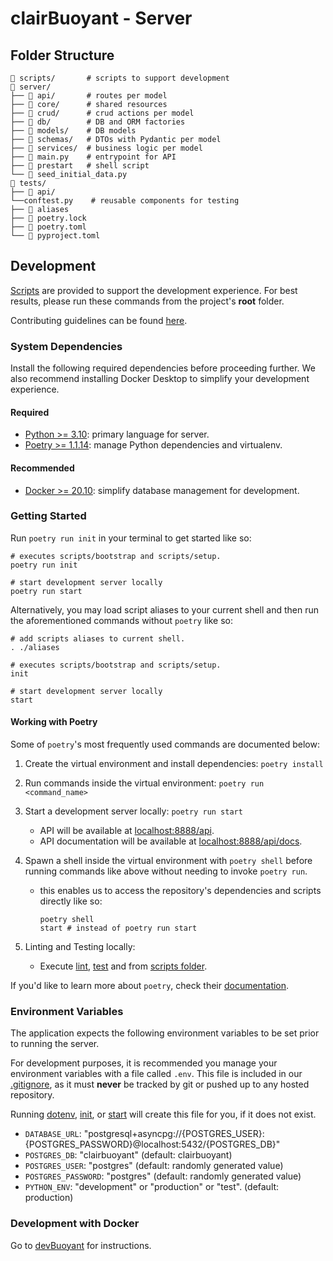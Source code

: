 # clairBuoyant - Server

## Folder Structure

```shell
📂 scripts/       # scripts to support development
📂 server/
├── 📂 api/       # routes per model
├── 📂 core/      # shared resources
├── 📂 crud/      # crud actions per model
├── 📂 db/        # DB and ORM factories
├── 📂 models/    # DB models
├── 📂 schemas/   # DTOs with Pydantic per model
├── 📂 services/  # business logic per model
├── 📄 main.py    # entrypoint for API
├── 📄 prestart   # shell script
└── 📄 seed_initial_data.py
📂 tests/
├── 📂 api/
└──conftest.py    # reusable components for testing
├── 📄 aliases
├── 📄 poetry.lock
├── 📄 poetry.toml
└── 📄 pyproject.toml
```

## Development

[Scripts](../scripts/README.md) are provided to support the development experience. For best results, please run these commands from the project's **root** folder.

Contributing guidelines can be found [here](./CONTRIBUTING.md).

### System Dependencies

Install the following required dependencies before proceeding further. We also recommend installing Docker Desktop to simplify your development experience.

#### Required

- [Python >= 3.10](https://www.python.org/downloads/release/python-3106): primary language for server.
- [Poetry >= 1.1.14](https://github.com/python-poetry/poetry): manage Python dependencies and virtualenv.

#### Recommended

- [Docker >= 20.10](https://docs.docker.com/get-docker): simplify database management for development.

### Getting Started

Run `poetry run init` in your terminal to get started like so:

```shell
# executes scripts/bootstrap and scripts/setup.
poetry run init

# start development server locally
poetry run start
```

Alternatively, you may load script aliases to your current shell and then run the aforementioned commands without `poetry` like so:

```shell
# add scripts aliases to current shell.
. ./aliases

# executes scripts/bootstrap and scripts/setup.
init

# start development server locally
start
```

#### Working with Poetry

Some of `poetry`'s most frequently used commands are documented below:

1. Create the virtual environment and install dependencies: `poetry install`

2. Run commands inside the virtual environment: `poetry run <command_name>`

3. Start a development server locally: `poetry run start`

   - API will be available at [localhost:8888/api](http://localhost:8888/api).
   - API documentation will be available at [localhost:8888/api/docs](http://localhost:8888/api/docs).

4. Spawn a shell inside the virtual environment with `poetry shell` before running commands like above without needing to invoke `poetry run`.

   - this enables us to access the repository's dependencies and scripts directly like so:

     ```shell
     poetry shell
     start # instead of poetry run start
     ```

5. Linting and Testing locally:
   - Execute [lint](../scripts/lint), [test](../scripts/test) and from [scripts folder](../scripts/README.md).

If you'd like to learn more about `poetry`, check their [documentation](https://python-poetry.org/docs/).

### Environment Variables

The application expects the following environment variables to be set prior to running the server.

For development purposes, it is recommended you manage your environment variables with a file called `.env`. This file is included in our [.gitignore](../.gitignore#L10), as it must **never** be tracked by git or pushed up to any hosted repository.

Running [dotenv](../scripts/dotenv), [init](../scripts/init), or [start](../scripts/start) will create this file for you, if it does not exist.

- `DATABASE_URL`: "postgresql+asyncpg://{POSTGRES_USER}:{POSTGRES_PASSWORD}@localhost:5432/{POSTGRES_DB}"
- `POSTGRES_DB`: "clairbuoyant" (default: clairbuoyant)
- `POSTGRES_USER`: "postgres" (default: randomly generated value)
- `POSTGRES_PASSWORD`: "postgres" (default: randomly generated value)
- `PYTHON_ENV`: "development" or "production" or "test". (default: production)

### Development with Docker

Go to [devBuoyant](https://github.com/clairBuoyant/devBuoyant) for instructions.
